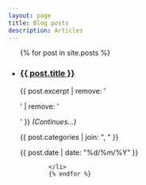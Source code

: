 ```yaml
---
layout: page
title: Blog posts
description: Articles
---
```

<ul>
            {% for post in site.posts %}
            <li>
                        <a href="{{ post.url }}">
                                    <h3>{{ post.title }}</h3>
                        </a>
                        <p> {{ post.excerpt | remove: '<p>' | remove: '</p>' }} <i>(Continues...)</i> </p>
                        <p class="post-categories special-font">{{ post.categories | join: ", " }}</p>
                        <p class="post-publishing-note">{{ post.date | date: "%d/%m/%Y" }}</p>
                        
            </li>
            {% endfor %}
</ul>
